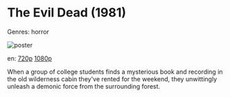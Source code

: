 # The Evil Dead (1981)

Genres: horror

![poster](http://image.tmdb.org/t/p/w500/fA7uqS8ZBzCVPKgB7rFaR0wTFpy.jpg)

en:
  [720p](magnet:?xt=urn:btih:099B55D73E74C001CD7854A8D06E70CF6AAE3668&tr=udp://glotorrents.pw:6969/announce&tr=udp://tracker.opentrackr.org:1337/announce&tr=udp://torrent.gresille.org:80/announce&tr=udp://tracker.openbittorrent.com:80&tr=udp://tracker.coppersurfer.tk:6969&tr=udp://tracker.leechers-paradise.org:6969&tr=udp://p4p.arenabg.ch:1337&tr=udp://tracker.internetwarriors.net:1337)
  [1080p](magnet:?xt=urn:btih:2296295180956FF54A86D53F9DE8D062ACC0210A&tr=udp://glotorrents.pw:6969/announce&tr=udp://tracker.opentrackr.org:1337/announce&tr=udp://torrent.gresille.org:80/announce&tr=udp://tracker.openbittorrent.com:80&tr=udp://tracker.coppersurfer.tk:6969&tr=udp://tracker.leechers-paradise.org:6969&tr=udp://p4p.arenabg.ch:1337&tr=udp://tracker.internetwarriors.net:1337)
  


When a group of college students finds a mysterious book and recording in the old wilderness cabin they've rented for the weekend, they unwittingly unleash a demonic force from the surrounding forest.